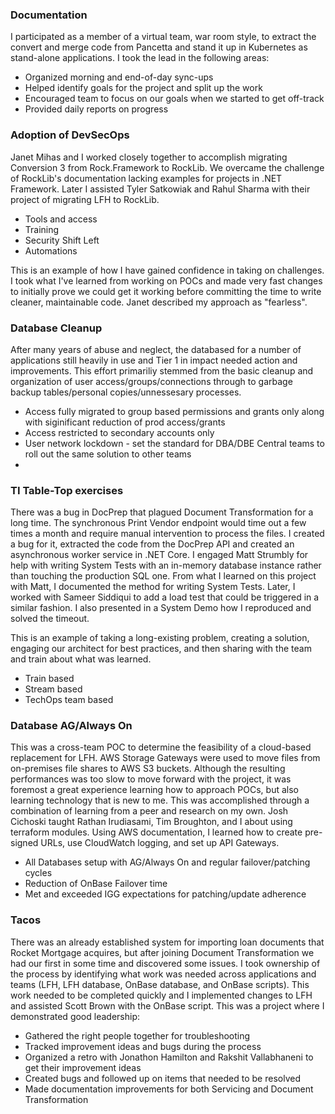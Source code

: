 ### Documentation
I participated as a member of a virtual team, war room style, to extract the convert and merge code from Pancetta and stand it up in Kubernetes as stand-alone applications. I took the lead in the following areas:

* Organized morning and end-of-day sync-ups  
* Helped identify goals for the project and split up the work  
* Encouraged team to focus on our goals when we started to get off-track  
* Provided daily reports on progress  

### Adoption of DevSecOps
Janet Mihas and I worked closely together to accomplish migrating Conversion 3 from Rock.Framework to RockLib. We overcame the challenge of RockLib's documentation lacking examples for projects in .NET Framework. Later I assisted Tyler Satkowiak and Rahul Sharma with their project of migrating LFH to RockLib.  
* Tools and access
* Training
* Security Shift Left
* Automations

This is an example of how I have gained confidence in taking on challenges. I took what I've learned from working on POCs and made very fast changes to initially prove we could get it working before committing the time to write cleaner, maintainable code. Janet described my approach as "fearless".  

### Database Cleanup
After many years of abuse and neglect, the databased for a number of applications still heavily in use and Tier 1 in impact needed action and improvements. This effort primariliy stemmed from the basic cleanup and organization of user access/groups/connections through to garbage backup tables/personal copies/unnessesary processes.

* Access fully migrated to group based permissions and grants only along with siginificant reduction of prod access/grants
* Access restricted to secondary accounts only
* User network lockdown - set the standard for DBA/DBE Central teams to roll out the same solution to other teams
* 

### TI Table-Top exercises
There was a bug in DocPrep that plagued Document Transformation for a long time. The synchronous Print Vendor endpoint would time out a few times a month and require manual intervention to process the files. I created a bug for it, extracted the code from the DocPrep API and created an asynchronous worker service in .NET Core. I engaged Matt Strumbly for help with writing System Tests with an in-memory database instance rather than touching the production SQL one. From what I learned on this project with Matt, I documented the method for writing System Tests. Later, I worked with Sameer Siddiqui to add a load test that could be triggered in a similar fashion. I also presented in a System Demo how I reproduced and solved the timeout.  

This is an example of taking a long-existing problem, creating a solution, engaging our architect for best practices, and then sharing with the team and train about what was learned.  
* Train based
* Stream based
* TechOps team based

### Database AG/Always On
This was a cross-team POC to determine the feasibility of a cloud-based replacement for LFH. AWS Storage Gateways were used to move files from on-premises file shares to AWS S3 buckets. Although the resulting performances was too slow to move forward with the project, it was foremost a great experience learning how to approach POCs, but also learning technology that is new to me. This was accomplished through a combination of learning from a peer and research on my own. Josh Cichoski taught Rathan Irudiasami, Tim Broughton, and I about using terraform modules. Using AWS documentation, I learned how to create pre-signed URLs, use CloudWatch logging, and set up API Gateways.
* All Databases setup with AG/Always On and regular failover/patching cycles
* Reduction of OnBase Failover time
* Met and exceeded IGG expectations for patching/update adherence

### Tacos
There was an already established system for importing loan documents that Rocket Mortgage acquires, but after joining Document Transformation we had our first in some time and discovered some issues. I took ownership of the process by identifying what work was needed across applications and teams (LFH, LFH database, OnBase database, and OnBase scripts). This work needed to be completed quickly and I implemented changes to LFH and assisted Scott Brown with the OnBase script. This was a project where I demonstrated good leadership:  

* Gathered the right people together for troubleshooting  
* Tracked improvement ideas and bugs during the process  
* Organized a retro with Jonathon Hamilton and Rakshit Vallabhaneni to get their improvement ideas  
* Created bugs and followed up on items that needed to be resolved  
* Made documentation improvements for both Servicing and Document Transformation







